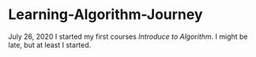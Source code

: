 # Learning-Algorithm-Journey
July 26, 2020 I started my first courses *Introduce to Algorithm*. I might be late, but at least I started.

